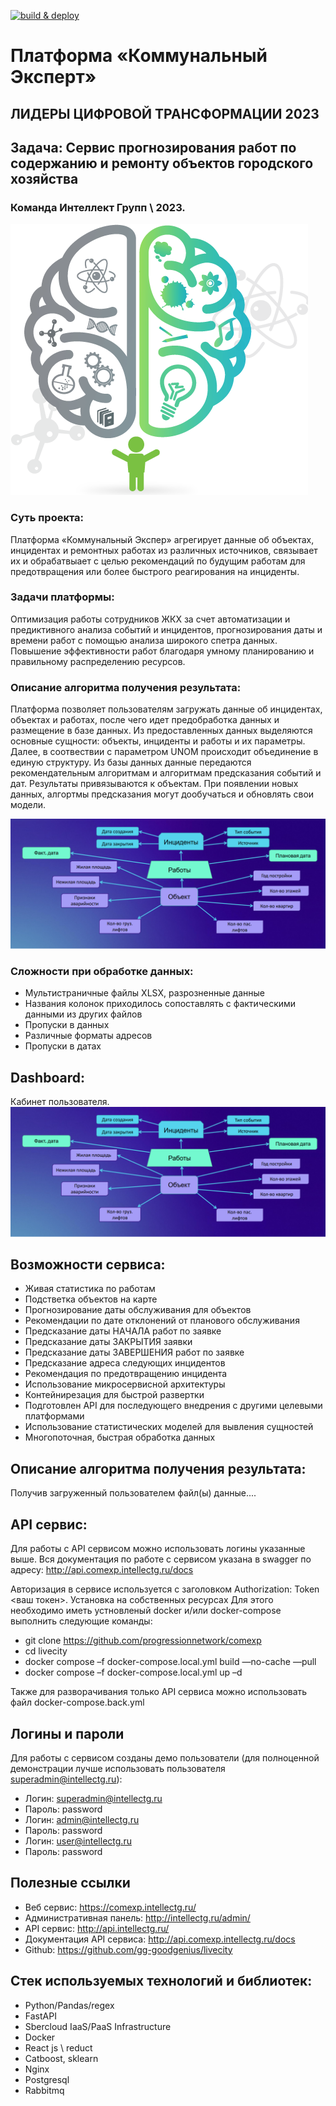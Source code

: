 [![build & deploy](https://github.com/progressionnetwork/comexp/actions/workflows/deploy.yml/badge.svg)](https://github.com/progressionnetwork/comexp/actions/workflows/deploy.yml)

# Платформа «Коммунальный Эксперт»

## ЛИДЕРЫ ЦИФРОВОЙ ТРАНСФОРМАЦИИ 2023
## Задача: Сервис прогнозирования работ по содержанию и ремонту объектов городского хозяйства 
 
### Команда Интеллект Групп \ 2023.

![alt text](https://github.com/progressionnetwork/comexp/blob/main/screens/comexp.png?raw=true)

### Суть проекта:
Платформа «Коммунальный Экспер» агрегирует данные об объектах, инцидентах и ремонтных работах из различных источников, связывает их и обрабатвыает с целью рекомендаций по будущим работам для предотвращения или более быстрого реагирования на инциденты.

### Задачи платформы:

Оптимизация работы сотрудников ЖКХ за счет автоматизации и предиктивного анализа событий и инцидентов, прогнозирования даты и времени работ с помощью анализа широкого спетра данных.
Повышение эффективности работ благодаря умному планированию и правильному распределению ресурсов.


### Описание алгоритма получения результата:
Платформа позволяет пользователям загружать данные об инцидентах, объектах и работах, после чего идет предобработка данных и размещение в базе данных.
Из предоставленных данных выделяются основные сущности: объекты, инциденты и работы и их параметры. 
Далее, в соотвествии с параметром UNOM происходит объединение в единую структуру.
Из базы данных данные передаются рекомендательным алгоритмам и алгоритмам предсказания событий и дат. Результаты привязываются к объектам.
При появлении новых данных, алгортмы предсказания могут дообучаться и обновлять свои модели.

![alt text](https://github.com/progressionnetwork/comexp/blob/main/screens/data_architecture.png?raw=true)

### Сложности при обработке данных:
- Мультистраничные файлы XLSX, разрозненные данные
- Названия колонок приходилось сопоставлять с фактическими данными из других файлов
- Пропуски в данных
- Различные форматы адресов
- Пропуски в датах


## Dashboard:
Кабинет пользователя.
![alt text](https://github.com/progressionnetwork/comexp/blob/main/screens/data_architecture.png?raw=true)

## Возможности сервиса:
- Живая статистика по работам 
- Подстветка объектов на карте
- Прогнозирование даты обслуживания для объектов
- Рекомендации по дате отклонений от планового обслуживания
- Предсказание даты НАЧАЛА работ по заявке
- Предсказание даты ЗАКРЫТИЯ заявки
- Предсказание даты ЗАВЕРШЕНИЯ работ по заявке
- Предсказание адреса следующих инцидентов
- Рекомендация по предотвращению инцидента
- Использование микросервисной архитектуры
- Контейнирезация для быстрой развертки
- Подготовлен API для последующего внедрения с другими целевыми платформами
- Использование статистических моделей для вывления сущностей
- Многопоточная, быстрая обработка данных


## Описание алгоритма получения результата:
Получив загруженный пользователем файл(ы) данные....

## API сервис:
Для работы с API сервисом можно использовать логины указанные выше. 
Вся документация по работе с сервисом указана в swagger по адресу:
http://api.comexp.intellectg.ru/docs

Авторизация в сервисе используется с заголовком Authorization: Token <ваш токен>.
Установка на собственных ресурсах
Для этого необходимо иметь устновленый docker и/или docker-compose выполнить
следующие команды:

- git clone https://github.com/progressionnetwork/comexp
- cd livecity
- docker compose –f docker-compose.local.yml build —no-cache —pull
- docker compose –f docker-compose.local.yml up –d

Также для разворачивания только API сервиса можно использовать файл docker-compose.back.yml

## Логины и пароли
Для работы с сервисом созданы демо пользователи (для полноценной демонстрации
лучше использовать пользователя superadmin@intellectg.ru):
- Логин: superadmin@intellectg.ru
- Пароль: password
- Логин: admin@intellectg.ru
- Пароль: password
- Логин: user@intellectg.ru
- Пароль: password

## Полезные ссылки
- Веб сервис: https://comexp.intellectg.ru/
- Административная панель: http://intellectg.ru/admin/
- API сервис: http://api.intellectg.ru/
- Документация API сервиса: http://api.comexp.intellectg.ru/docs
- Github: https://github.com/gg-goodgenius/livecity

## Стек используемых технологий и библиотек:
- Python/Pandas/regex
- FastAPI
- Sbercloud IaaS/PaaS Infrastructure
- Docker
- React js \ reduct
- Catboost, sklearn
- Nginx
- Postgresql
- Rabbitmq

